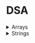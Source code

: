 # DSA

<details>
  <summary>Arrays</summary>
  
  | S.No. | Question                                                                                                                                       | Solution                                                                                 |
  |-------|------------------------------------------------------------------------------------------------------------------------------------------------|------------------------------------------------------------------------------------------|
  | 1     | [Peak Element](https://practice.geeksforgeeks.org/problems/peak-element/1)                                                                     | [PeakElement.cpp](PeakElement.cpp)                                                       |
  | 2     | [Find Minimum And Maximum Element In An Array](https://practice.geeksforgeeks.org/problems/find-minimum-and-maximum-element-in-an-array4428/1) | [FindMinimumAndMaximumElementInAnArray.cpp](FindMinimumAndMaximumElementInAnArray.cpp)   |
  | 3     | [Reverse An Array](https://practice.geeksforgeeks.org/problems/reverse-an-array/0)                                                             | [ReverseAnArray.cpp](ReverseAnArray.cpp)                                                 |
  | 4     | [Sort The Array](https://practice.geeksforgeeks.org/problems/sort-the-array0055/1)                                                             | [SortTheArray.cpp](SortTheArray.cpp)                                                     |
  | 5     | [Kth Smallest Element](https://practice.geeksforgeeks.org/problems/kth-smallest-element5635/1)                                                 | [KthSmallestElement.cpp](KthSmallestElement.cpp)                                         |
  | 6     | [Find The Frequency](https://practice.geeksforgeeks.org/problems/find-the-frequency/1)                                                         | [FindTheFrequency.cpp](FindTheFrequency.cpp)                                             |
  | 7     | [Sub array With Given Sum](https://practice.geeksforgeeks.org/problems/subarray-with-given-sum-1587115621/1)                                   | [SubarrayWithGivenSum.cpp](SubarrayWithGivenSum.cpp)                                     |
  | 8     | [Sort 0 1 2](https://practice.geeksforgeeks.org/problems/sort-an-array-of-0s-1s-and-2s4231/1)                                                  | [Sort012.cpp](Sort012.cpp)                                                               |
  | 9     | [Move All Negative Elements To End]()                                                                                                          | [MoveAllNegativeElementsToEnd.cpp](MoveAllNegativeElementsToEnd.cpp)                     |
  | 10    | [Union Of Two Arrays](https://practice.geeksforgeeks.org/problems/union-of-two-arrays3538/1#)                                                  | [UnionOfTwoArrays.cpp](UnionOfTwoArrays.cpp)                                             |
  | 16    | [Common Elements](https://practice.geeksforgeeks.org/problems/common-elements1132/1#)                                                          | [CommonElements.cpp](Array/CommonElements.cpp)                                           |
  | 17    | [First Repeating Element](https://practice.geeksforgeeks.org/problems/first-repeating-element4018/1)                                           | [FirstRepeatingElement.cpp](Array/FirstRepeatingElement.cpp)                             |
  | 18    | [Non-Repeating Element](https://practice.geeksforgeeks.org/problems/non-repeating-element3958/1)                                               | [NonRepeatingElement.cpp](Array/NonRepeatingElement.cpp)                                 |
  | 19    | [Subarrays with equal 1s and 0s](https://practice.geeksforgeeks.org/problems/non-repeating-element3958/1)                                      | [SubarraysWithEqual1sAnd0s.cpp](Array/SubarraysWithEqual1sAnd0s.cpp)                     |
  | 20    | [Alternate positive and negative numbers](https://practice.geeksforgeeks.org/problems/array-of-alternate-ve-and-ve-nos1401/1#)                 | [AlternatePositiveAndNegativeNumbers.cpp](Array/AlternatePositiveAndNegativeNumbers.cpp) |

  
</details>

<details>
  <summary>Strings</summary>
  
  | S.No. | Question                                                                                                 | Solution                                                                   |
  |-------|----------------------------------------------------------------------------------------------------------|----------------------------------------------------------------------------|
  | 1     | [Palindrome String](https://www.interviewbit.com/problems/palindrome-string/)                            | [PalindromeString.cpp](Strings/PalindromeString.cpp)                       |
  | 2     | [Vowel and Consonant Substrings!](https://www.interviewbit.com/problems/vowel-and-consonant-substrings/) | [VowelAndConsonantSubstrings.cpp](Strings/VowelAndConsonantSubstrings.cpp) |
  | 3     | [Remove Consecutive Characters](https://www.interviewbit.com/problems/remove-consecutive-characters/)    | [RemoveConsecutiveCharacters.cpp](Strings/RemoveConsecutiveCharacters.cpp) |
  | 4     | [Longest Common Prefix](https://www.interviewbit.com/problems/longest-common-prefix/)                    | [LongestCommonPrefix.cpp](Strings/LongestCommonPrefix.cpp)                 |
  | 5     | [Count And Say](https://www.interviewbit.com/problems/count-and-say/)                                    | [CountAndSay.cpp](Strings/CountAndSay.cpp)                                 |

  
</details>
